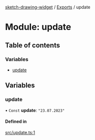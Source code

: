 [sketch-drawing-widget](../README.md) / [Exports](../modules.md) / update

# Module: update

## Table of contents

### Variables

- [update](update.md#update)

## Variables

### update

• `Const` **update**: ``"23.07.2023"``

#### Defined in

[src/update.ts:1](https://github.com/miksrv/sketch-drawing-widget/blob/4e85d9a/src/update.ts#L1)
